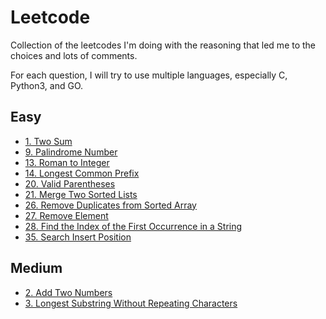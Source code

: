 # Leetcode

Collection of the leetcodes I'm doing with the reasoning that led me to the choices and lots of comments.

For each question, I will try to use multiple languages, especially C, Python3, and GO.

## Easy

- [1.  Two Sum](Easy/0001.TwoSum)
- [9.  Palindrome Number](Easy/0009.Palindrome)
- [13. Roman to Integer](Easy/0013.RomanToInteger)
- [14. Longest Common Prefix](Easy/0014.LongestCommonPrefix)
- [20. Valid Parentheses](Easy/0020.ValidParentheses)
- [21. Merge Two Sorted Lists](Easy/0021.Merge2SrtdLists)
- [26. Remove Duplicates from Sorted Array](Easy/0026.RmvDupSortedArray)
- [27. Remove Element](Easy/0027.RemoveElement)
- [28. Find the Index of the First Occurrence in a String](Easy/0028.FindTheIndex)
- [35. Search Insert Position](Easy/0035.SearchInsertPosition)

## Medium

- [2. Add Two Numbers](Medium/0002.AddTwoNumber)
- [3. Longest Substring Without Repeating Characters ](Medium/0003.LongestSubstrWithoutRepeatingChars)
